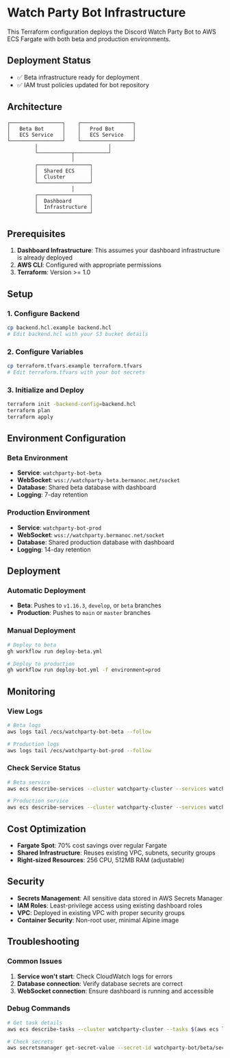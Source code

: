 # Watch Party Bot Infrastructure

This Terraform configuration deploys the Discord Watch Party Bot to AWS ECS Fargate with both beta and production environments.

## Deployment Status
- ✅ Beta infrastructure ready for deployment
- ✅ IAM trust policies updated for bot repository

## Architecture

```
┌─────────────────┐    ┌─────────────────┐
│   Beta Bot      │    │   Prod Bot      │
│   ECS Service   │    │   ECS Service   │
└─────────────────┘    └─────────────────┘
         │                       │
         └───────────┬───────────┘
                     │
         ┌─────────────────┐
         │  Shared ECS     │
         │  Cluster        │
         └─────────────────┘
                     │
         ┌─────────────────┐
         │  Dashboard      │
         │  Infrastructure │
         └─────────────────┘
```

## Prerequisites

1. **Dashboard Infrastructure**: This assumes your dashboard infrastructure is already deployed
2. **AWS CLI**: Configured with appropriate permissions
3. **Terraform**: Version >= 1.0

## Setup

### 1. Configure Backend

```bash
cp backend.hcl.example backend.hcl
# Edit backend.hcl with your S3 bucket details
```

### 2. Configure Variables

```bash
cp terraform.tfvars.example terraform.tfvars
# Edit terraform.tfvars with your bot secrets
```

### 3. Initialize and Deploy

```bash
terraform init -backend-config=backend.hcl
terraform plan
terraform apply
```

## Environment Configuration

### Beta Environment
- **Service**: `watchparty-bot-beta`
- **WebSocket**: `wss://watchparty-beta.bermanoc.net/socket`
- **Database**: Shared beta database with dashboard
- **Logging**: 7-day retention

### Production Environment
- **Service**: `watchparty-bot-prod`
- **WebSocket**: `wss://watchparty.bermanoc.net/socket`
- **Database**: Shared production database with dashboard
- **Logging**: 14-day retention

## Deployment

### Automatic Deployment
- **Beta**: Pushes to `v1.16.3`, `develop`, or `beta` branches
- **Production**: Pushes to `main` or `master` branches

### Manual Deployment
```bash
# Deploy to beta
gh workflow run deploy-beta.yml

# Deploy to production
gh workflow run deploy-bot.yml -f environment=prod
```

## Monitoring

### View Logs
```bash
# Beta logs
aws logs tail /ecs/watchparty-bot-beta --follow

# Production logs
aws logs tail /ecs/watchparty-bot-prod --follow
```

### Check Service Status
```bash
# Beta service
aws ecs describe-services --cluster watchparty-cluster --services watchparty-bot-beta

# Production service
aws ecs describe-services --cluster watchparty-cluster --services watchparty-bot-prod
```

## Cost Optimization

- **Fargate Spot**: 70% cost savings over regular Fargate
- **Shared Infrastructure**: Reuses existing VPC, subnets, security groups
- **Right-sized Resources**: 256 CPU, 512MB RAM (adjustable)

## Security

- **Secrets Management**: All sensitive data stored in AWS Secrets Manager
- **IAM Roles**: Least-privilege access using existing dashboard roles
- **VPC**: Deployed in existing VPC with proper security groups
- **Container Security**: Non-root user, minimal Alpine image

## Troubleshooting

### Common Issues

1. **Service won't start**: Check CloudWatch logs for errors
2. **Database connection**: Verify database secrets are correct
3. **WebSocket connection**: Ensure dashboard is running and accessible

### Debug Commands

```bash
# Get task details
aws ecs describe-tasks --cluster watchparty-cluster --tasks $(aws ecs list-tasks --cluster watchparty-cluster --service-name watchparty-bot-beta --query 'taskArns[0]' --output text)

# Check secrets
aws secretsmanager get-secret-value --secret-id watchparty-bot/beta/secrets
```
